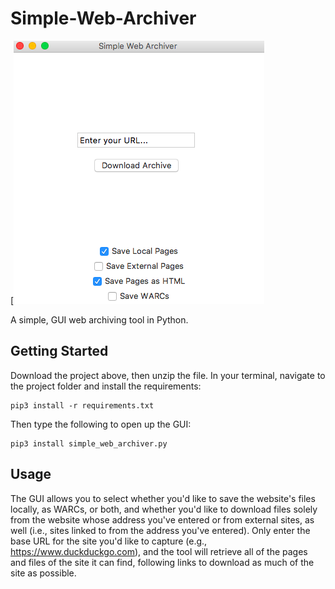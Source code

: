 # Simple-Web-Archiver
[![Screenshot of the tool's GUI.](https://raw.githubusercontent.com/ian-nai/Simple-Web-Archiver/master/gui_screenshot.png)


A simple, GUI web archiving tool in Python.


## Getting Started

Download the project above, then unzip the file. In your terminal, navigate to the project folder and install the requirements:

```
pip3 install -r requirements.txt
```

Then type the following to open up the GUI:

```
pip3 install simple_web_archiver.py
```

## Usage

The GUI allows you to select whether you'd like to save the website's files locally, as WARCs, or both, and whether you'd like to download files solely from the website whose address you've entered or from external sites, as well (i.e., sites linked to from the address you've entered). Only enter the base URL for the site you'd like to capture (e.g., https://www.duckduckgo.com), and the tool will retrieve all of the pages and files of the site it can find, following links to download as much of the site as possible. 
